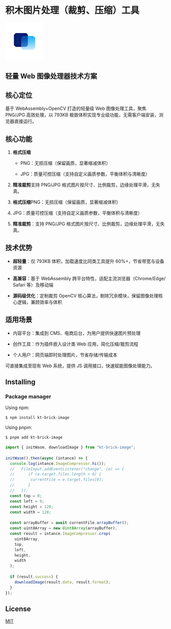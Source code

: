 # 积木图片处理（裁剪、压缩）工具

<img src="./logo.png" alt="示意图" width="120" height="120">

## 轻量 Web 图像处理器技术方案

## 核心定位

基于 WebAssembly+OpenCV 打造的轻量级 Web 图像处理工具，聚焦 PNG/JPG 高效处理，以 793KB 极致体积实现专业级功能，无需客户端安装，浏览器直接运行。

## 核心功能

1. **格式压缩**

   - PNG：无损压缩（保留画质，显著缩减体积）

   - JPG：质量可控压缩（支持自定义画质参数，平衡体积与清晰度）

2. **精准裁剪**支持 PNG/JPG 格式图片按尺寸、比例裁剪，边缘处理平滑，无失真。

3. **格式压缩**PNG：无损压缩（保留画质，显著缩减体积）

4. JPG：质量可控压缩（支持自定义画质参数，平衡体积与清晰度）

5. **精准裁剪**：支持 PNG/JPG 格式图片按尺寸、比例裁剪，边缘处理平滑，无失真。

## 技术优势

- **超轻量**：仅 793KB 体积，加载速度比同类工具提升 60%+，节省带宽与设备资源

- **高兼容**：基于 WebAssembly 跨平台特性，适配主流浏览器（Chrome/Edge/ Safari 等）及移动端

- **源码级优化**：定制裁剪 OpenCV 核心算法，剔除冗余模块，保留图像处理核心逻辑，兼顾效率与体积

## 适用场景

- 内容平台：集成到 CMS、电商后台，为用户提供快速图片预处理

- 创作工具：作为插件嵌入设计类 Web 应用，简化压缩/裁剪流程

- 个人用户：网页端即时处理图片，节省存储/传输成本

可直接集成至现有 Web 系统，提供 JS 调用接口，快速赋能图像处理能力。

## Installing

### Package manager

Using npm:

```bash
$ npm install kt-brick-image
```

Using pnpm:

```bash
$ pnpm add kt-brick-image
```

```js
import { initWasm, downloadImage } from "kt-brick-image";

initWasm().then(async (intance) => {
  console.log(intance.ImageCompressor.hi());
  //   FileInput.addEventListener("change", (e) => {
  //      if (e.target.files.length > 0) {
  //       currentFile = e.target.files[0];
  //      }
  //   });
  const top = 0;
  const left = 0;
  const height = 120;
  const width = 120;

  const arrayBuffer = await currentFile.arrayBuffer();
  const uint8Array = new Uint8Array(arrayBuffer);
  const result = intance.ImageCompressor.crop(
    uint8Array,
    top,
    left,
    height,
    width
  );

  if (result.success) {
    downloadImage(result.data, result.format);
  }
});
```

## License

[MIT](LICENSE)
